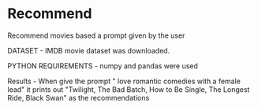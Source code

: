 # Recommend
Recommend movies based a prompt given by the user

DATASET - IMDB movie dataset was downloaded.

PYTHON REQUIREMENTS - numpy and pandas were used

Results - When give the prompt " love romantic comedies with a female lead" it prints out "Twilight, The Bad Batch, How to Be Single, The Longest Ride, Black Swan" as the recommendations

